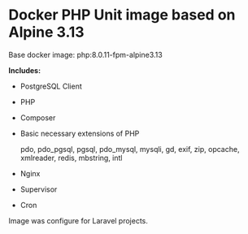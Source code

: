 # Docker PHP Unit image based on Alpine 3.13

Base docker image: php:8.0.11-fpm-alpine3.13


**Includes:**
- PostgreSQL Client
- PHP
- Composer
- Basic necessary extensions of PHP
  
    pdo, pdo_pgsql, pgsql, pdo_mysql, mysqli, gd, exif, zip, opcache, xmlreader, redis, mbstring, intl
- Nginx
- Supervisor
- Cron

Image was configure for Laravel projects.
